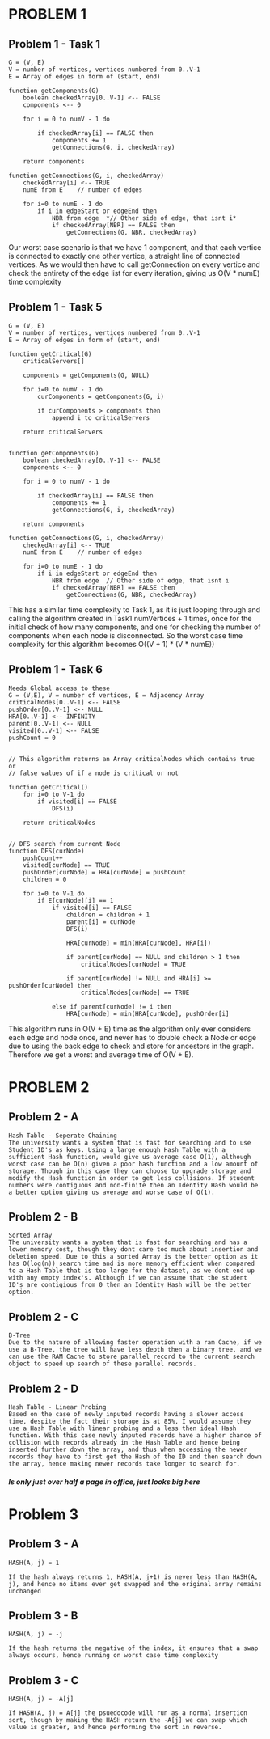 # PROBLEM 1

## Problem 1 - Task 1

    G = (V, E)
    V = number of vertices, vertices numbered from 0..V-1
    E = Array of edges in form of (start, end)

    function getComponents(G)
        boolean checkedArray[0..V-1] <-- FALSE
        components <-- 0

        for i = 0 to numV - 1 do
            
            if checkedArray[i] == FALSE then
                components += 1
                getConnections(G, i, checkedArray)
        
        return components

    function getConnections(G, i, checkedArray)
        checkedArray[i] <-- TRUE
        numE from E    // number of edges

        for i=0 to numE - 1 do
            if i in edgeStart or edgeEnd then
                NBR from edge  *// Other side of edge, that isnt i*
                if checkedArray[NBR] == FALSE then
                    getConnections(G, NBR, checkedArray)

Our worst case scenario is that we have 1 component, and that each vertice is connected to exactly one other vertice, a straight line of connected vertices. As we would then have to call getConnection on every vertice and check the entirety of the edge list for every iteration, giving us O(V * numE) time complexity

<div style="page-break-after: always;"></div>

## Problem 1 - Task 5
    G = (V, E)
    V = number of vertices, vertices numbered from 0..V-1
    E = Array of edges in form of (start, end)

    function getCritical(G)
        criticalServers[]
        
        components = getComponents(G, NULL)

        for i=0 to numV - 1 do
            curComponents = getComponents(G, i)
            
            if curComponents > components then
                append i to criticalServers
        
        return criticalServers


    function getComponents(G)
        boolean checkedArray[0..V-1] <-- FALSE
        components <-- 0

        for i = 0 to numV - 1 do
            
            if checkedArray[i] == FALSE then
                components += 1
                getConnections(G, i, checkedArray)
        
        return components

    function getConnections(G, i, checkedArray)
        checkedArray[i] <-- TRUE
        numE from E    // number of edges

        for i=0 to numE - 1 do
            if i in edgeStart or edgeEnd then
                NBR from edge  // Other side of edge, that isnt i
                if checkedArray[NBR] == FALSE then
                    getConnections(G, NBR, checkedArray)


This has a similar time complexity to Task 1, as it is just looping through and calling the algorithm created in Task1 numVertices + 1 times, once for the initial check of how many components, and one for checking the number of components when each node is disconnected. So the worst case time complexity for this algorithm becomes O((V + 1) * (V * numE))

<div style="page-break-after: always;"></div>


## Problem 1 - Task 6


    Needs Global access to these
    G = (V,E), V = number of vertices, E = Adjacency Array
    criticalNodes[0..V-1] <-- FALSE
    pushOrder[0..V-1] <-- NULL
    HRA[0..V-1] <-- INFINITY
    parent[0..V-1] <-- NULL
    visited[0..V-1] <-- FALSE
    pushCount = 0


    // This algorithm returns an Array criticalNodes which contains true or
    // false values of if a node is critical or not

    function getCritical() 
        for i=0 to V-1 do
            if visited[i] == FALSE
                DFS(i)

        return criticalNodes

 
    // DFS search from current Node
    function DFS(curNode)
        pushCount++
        visited[curNode] == TRUE
        pushOrder[curNode] = HRA[curNode] = pushCount
        children = 0
        
        for i=0 to V-1 do
            if E[curNode][i] == 1
                if visited[i] == FALSE
                    children = children + 1
                    parent[i] = curNode
                    DFS(i)

                    HRA[curNode] = min(HRA[curNode], HRA[i])
                    
                    if parent[curNode] == NULL and children > 1 then
                        criticalNodes[curNode] = TRUE
                    
                    if parent[curNode] != NULL and HRA[i] >= pushOrder[curNode] then
                        criticalNodes[curNode] == TRUE

                else if parent[curNode] != i then
                    HRA[curNode] = min(HRA[curNode], pushOrder[i]
            
   This algorithm runs in O(V + E) time as the algorithm only ever considers each edge and node once, and never has to double check a Node or edge due to using the back edge to check and store for ancestors in the graph. Therefore we get a worst and average time of O(V + E).


<div style="page-break-after: always;"></div>


# PROBLEM 2

## Problem 2 - A
    Hash Table - Seperate Chaining
    The university wants a system that is fast for searching and to use Student ID's as keys. Using a large enough Hash Table with a sufficient Hash function, would give us average case O(1), although worst case can be O(n) given a poor hash function and a low amount of storage. Though in this case they can choose to upgrade storage and modify the Hash function in order to get less collisions. If student numbers were contiguous and non-finite then an Identity Hash would be a better option giving us average and worse case of O(1).


## Problem 2 - B
    Sorted Array
    The university wants a system that is fast for searching and has a lower memory cost, though they dont care too much about insertion and deletion speed. Due to this a sorted Array is the better option as it has O(log(n)) search time and is more memory efficient when compared to a Hash Table that is too large for the dataset, as we dont end up with any empty index's. Although if we can assume that the student ID's are contigious from 0 then an Identity Hash will be the better option.

## Problem 2 - C
    B-Tree
    Due to the nature of allowing faster operation with a ram Cache, if we use a B-Tree, the tree will have less depth then a binary tree, and we can use the RAM Cache to store parallel record to the current search object to speed up search of these parallel records.

## Problem 2 - D
    Hash Table - Linear Probing
    Based on the case of newly inputed records having a slower access time, despite the fact their storage is at 85%, I would assume they use a Hash Table with linear probing and a less then ideal Hash function. With this case newly inputed records have a higher chance of collision with records already in the Hash Table and hence being inserted further down the array, and thus when accessing the newer records they have to first get the Hash of the ID and then search down the array, hence making newer records take longer to search for.

##### Is only just over half a page in office, just looks big here

<div style="page-break-after: always;"></div>

# Problem 3

## Problem 3 - A
    HASH(A, j) = 1

    If the hash always returns 1, HASH(A, j+1) is never less than HASH(A, j), and hence no items ever get swapped and the original array remains unchanged

## Problem 3 - B
    HASH(A, j) = -j

    If the hash returns the negative of the index, it ensures that a swap always occurs, hence running on worst case time complexity

## Problem 3 - C
    HASH(A, j) = -A[j]

    If HASH(A, j) = A[j] the psuedocode will run as a normal insertion sort, though by making the HASH return the -A[j] we can swap which value is greater, and hence performing the sort in reverse.